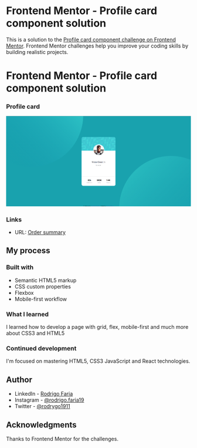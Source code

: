# Frontend Mentor - Profile card component solution

This is a solution to the [Profile card component challenge on Frontend Mentor](https://www.frontendmentor.io/challenges/profile-card-component-cfArpWshJ). Frontend Mentor challenges help you improve your coding skills by building realistic projects. 

# Frontend Mentor - Profile card component solution

### Profile card


![](./src/images/readme-img.png)

### Links

- URL: [Order summary ](https://rodrigo-fn.github.io/profile-card-component-main/)

## My process

### Built with

- Semantic HTML5 markup
- CSS custom properties
- Flexbox
- Mobile-first workflow

### What I learned

I learned how to develop a page with grid, flex, mobile-first and much more about CSS3 and HTML5


### Continued development

I'm focused on mastering HTML5, CSS3 JavaScript and React technologies.


## Author

- LinkedIn - [Rodrigo Faria](https://www.linkedin.com/in/rodrigo-faria-000790263/)
- Instagram - [@rodrigo.faria19](https://www.instagram.com/rodrigo.faria19/)
- Twitter - [@rodrygo1911](https://twitter.com/rodrygo1911)


## Acknowledgments
Thanks to Frontend Mentor for the challenges.
